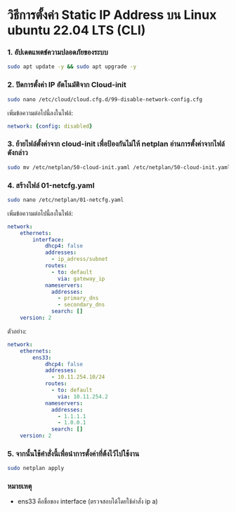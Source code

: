 # วิธีการตั้งค่า Static IP Address บน Linux ubuntu 22.04 LTS (CLI)

### 1. อัปเดตแพตช์ความปลอดภัยของระบบ

```bash
sudo apt update -y && sudo apt upgrade -y
```

### 2. ปิดการตั้งค่า IP อัตโนมัติจาก Cloud-init

```bash
sudo nano /etc/cloud/cloud.cfg.d/99-disable-network-config.cfg
```

เพิ่มข้อความต่อไปนี้ลงในไฟล์:

```yaml
network: {config: disabled}
```

### 3. ย้ายไฟล์ตั้งค่าจาก cloud-init เพื่อป้องกันไม่ให้ netplan อ่านการตั้งค่าจากไฟล์ดังกล่าว

```bash
sudo mv /etc/netplan/50-cloud-init.yaml /etc/netplan/50-cloud-init.yaml.bak
```

### 4. สร้างไฟล์ 01-netcfg.yaml

```bash
sudo nano /etc/netplan/01-netcfg.yaml
```

เพิ่มข้อความต่อไปนี้ลงในไฟล์:

```yaml
network:
    ethernets:
        interface:
            dhcp4: false
            addresses:
              - ip_adress/subnet
            routes:
              - to: default
                via: gateway_ip
            nameservers:
              addresses:
                - primary_dns
                - secondary_dns
              search: []
    version: 2
```

ตัวอย่าง:

```yaml
network:
    ethernets:
        ens33:
            dhcp4: false
            addresses:
              - 10.11.254.10/24
            routes:
              - to: default
                via: 10.11.254.2
            nameservers:
              addresses:
                - 1.1.1.1
                - 1.0.0.1
              search: []
    version: 2
```

### 5. จากนั้นใช้คำสั่งนี้เพื่อนำการตั้งค่าที่ต้้งไว้ไปใช้งาน

```bash
sudo netplan apply
```

### หมายเหตุ

- ens33 คือชื่อของ interface (ตรวจสอบได้โดยใช้คำสั่ง ip a)
